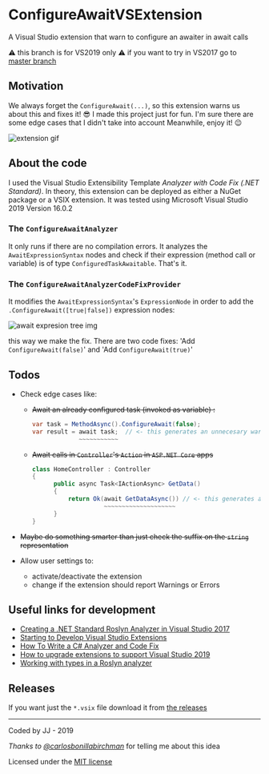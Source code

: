 # ConfigureAwaitVSExtension

A Visual Studio extension that warn to configure an awaiter in await calls

⚠️ this branch is for VS2019 only ⚠️ if you want to try in VS2017 go to [master branch](https://github.com/jjavierdguezas/ConfigureAwaitVSExtension/tree/master)

## Motivation

We always forget the `ConfigureAwait(...)`, so this extension warns us about this and fixes it! 😎
I made this project just for fun. I'm sure there are some edge cases that I didn't take into account
Meanwhile, enjoy it! 😉

![extension gif](https://i.ibb.co/gSyXBgr/Configure-Await-Extension.gif)

## About the code

I used the Visual Studio Extensibility Template _Analyzer with Code Fix (.NET Standard)_.
In theory, this extension can be deployed as either a NuGet package or a VSIX extension.
It was tested using Microsoft Visual Studio 2019 Version 16.0.2

### The `ConfigureAwaitAnalyzer`

It only runs if there are no compilation errors.
It analyzes the `AwaitExpressionSyntax` nodes and check if their expression (method call or variable) is of type `ConfiguredTaskAwaitable`.
That's it.

### The `ConfigureAwaitAnalyzerCodeFixProvider`

It modifies the `AwaitExpressionSyntax`'s `ExpressionNode` in order to add the `.ConfigureAwait([true|false])` expression nodes:

![await expresion tree img](https://i.ibb.co/W2TzLsh/Await-Expression-Tree.png)

this way we make the fix.
There are two code fixes: 'Add `ConfigureAwait(false)`' and 'Add `ConfigureAwait(true)`'

## Todos

- Check edge cases like:
  - ~~Await an already configured task (invoked as variable) :~~
      ```csharp
      var task = MethodAsync().ConfigureAwait(false);
      var result = await task;  // <- this generates an unnecesary warning
                   ~~~~~~~~~~~
      ```
  - ~~Await calls in `Controller`'s `Action` in `ASP.NET Core` apps~~
      ```csharp
      class HomeController : Controller 
      {
            public async Task<IActionAsync> GetData()
            {
                return Ok(await GetDataAsync()) // <- this generates an unnecesary warning
                          ~~~~~~~~~~~~~~~~~~~~
            }
      }
      ```

- ~~Maybe do something smarter than just check the suffix on the `string` representation~~
- Allow user settings to:
  - activate/deactivate the extension
  - change if the extension should report Warnings or Errors

## Useful links for development

- [Creating a .NET Standard Roslyn Analyzer in Visual Studio 2017](https://andrewlock.net/creating-a-roslyn-analyzer-in-visual-studio-2017/)
- [Starting to Develop Visual Studio Extensions](https://docs.microsoft.com/en-us/visualstudio/extensibility/starting-to-develop-visual-studio-extensions?view=vs-2019)
- [How To Write a C# Analyzer and Code Fix](https://github.com/dotnet/roslyn/wiki/How-To-Write-a-C%23-Analyzer-and-Code-Fix)
- [How to upgrade extensions to support Visual Studio 2019](https://devblogs.microsoft.com/visualstudio/how-to-upgrade-extensions-to-support-visual-studio-2019/)
- [Working with types in a Roslyn analyzer](https://www.meziantou.net/2019/02/04/working-with-types-in-a-roslyn-analyzer)

## Releases

If you want just the `*.vsix` file download it from [the releases](https://github.com/jjavierdguezas/ConfigureAwaitVSExtension/releases)

---
Coded by JJ - 2019

_Thanks to [@carlosbonillabirchman](https://github.com/carlosbonillabirchman)_ for telling me about this idea

Licensed under the [MIT license](LICENSE)
